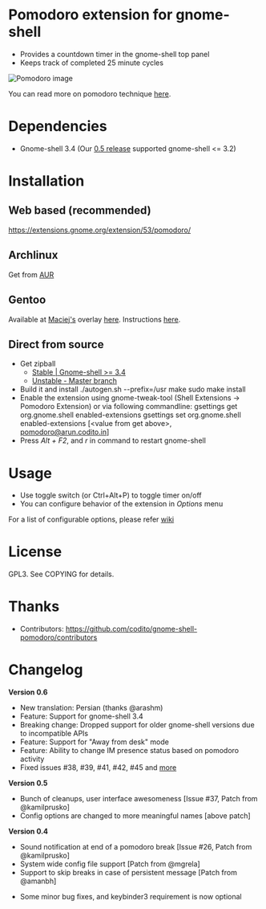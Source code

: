 # Pomodoro extension for gnome-shell
- Provides a countdown timer in the gnome-shell top panel
- Keeps track of completed 25 minute cycles

![Pomodoro image](http://kamilprusko.org/files/gnome-shell-pomodoro-extension.png)

You can read more on pomodoro technique [here](http://www.pomodorotechnique.com).

# Dependencies
- Gnome-shell 3.4 (Our [0.5 release](https://extensions.gnome.org/extension/53/pomodoro/version/115/) supported gnome-shell <= 3.2)

# Installation
## Web based (recommended)
https://extensions.gnome.org/extension/53/pomodoro/

## Archlinux
Get from [AUR](http://aur.archlinux.org/packages.php?ID=49967)

## Gentoo
Available at [Maciej's](https://github.com/mgrela) overlay [here](https://github.com/mgrela/dropzone/tree/master/gnome-extra/gnome-shell-extensions-pomodoro). Instructions [here](http://mgrela.rootnode.net/doku.php?id=wiki:gentoo:dropzone).

## Direct from source
- Get zipball 
    * [Stable | Gnome-shell >= 3.4](https://github.com/codito/gnome-shell-pomodoro/zipball/0.6)
    * [Unstable - Master branch](https://github.com/codito/gnome-shell-pomodoro/zipball/master)
- Build it and install
        ./autogen.sh --prefix=/usr
        make
        sudo make install
- Enable the extension using gnome-tweak-tool (Shell Extensions -> Pomodoro Extension) or via following commandline:
        gsettings get org.gnome.shell enabled-extensions
        gsettings set org.gnome.shell enabled-extensions [&lt;value from get above&gt;, pomodoro@arun.codito.in]
- Press *Alt + F2*, and *r* in command to restart gnome-shell

# Usage
- Use toggle switch (or Ctrl+Alt+P) to toggle timer on/off
- You can configure behavior of the extension in *Options* menu

For a list of configurable options, please refer [wiki](https://github.com/codito/gnome-shell-pomodoro/wiki/Configuration)

# License
GPL3. See COPYING for details.

# Thanks
- Contributors: https://github.com/codito/gnome-shell-pomodoro/contributors

# Changelog
**Version 0.6**

+ New translation: Persian (thanks @arashm)
+ Feature: Support for gnome-shell 3.4
+ Breaking change: Dropped support for older gnome-shell versions due to incompatible APIs
+ Feature: Support for "Away from desk" mode
+ Feature: Ability to change IM presence status based on pomodoro activity
+ Fixed issues #38, #39, #41, #42, #45 and [more](https://github.com/codito/gnome-shell-pomodoro/issues?sort=created&direction=desc&state=closed&page=1)

**Version 0.5**

+ Bunch of cleanups, user interface awesomeness [Issue #37, Patch from @kamilprusko]
+ Config options are changed to more meaningful names [above patch]

**Version 0.4**

+ Sound notification at end of a pomodoro break [Issue #26, Patch from @kamilprusko]
+ System wide config file support [Patch from @mgrela]
+ Support to skip breaks in case of persistent message [Patch from @amanbh]
- Some minor bug fixes, and keybinder3 requirement is now optional
